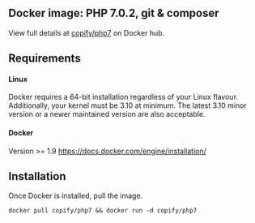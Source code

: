 ## Docker image: PHP 7.0.2, git & composer

View full details at [copify/php7](https://hub.docker.com/r/copify/php7/) on Docker hub.

## Requirements

#### Linux

Docker requires a 64-bit installation regardless of your Linux flavour. Additionally, your kernel must be 3.10 at minimum. The latest 3.10 minor version or a newer maintained version are also acceptable.

#### Docker

Version >= 1.9
https://docs.docker.com/engine/installation/

## Installation

Once Docker is installed, pull the image.

`docker pull copify/php7 && docker run -d copify/php7`
